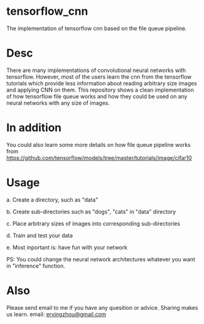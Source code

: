 # tensorflow_cnn
The implementation of tensorflow cnn based on the file queue pipeline. 

# Desc
There are many implementations of convolutional neural networks with tensorflow. However, most of the users learn the cnn from the tensorflow tutorials which provide less information about reading arbitrary size images and applying CNN on them. This repository shows a clean implementation of how tensorflow file queue works and how they could be used on any neural networks with any size of images.

# In addition
You could also learn some more details on how file queue pipeline works from https://github.com/tensorflow/models/tree/master/tutorials/image/cifar10

# Usage
a. Create a directory, such as "data"

b. Create sub-directories such as "dogs", "cats" in "data" directory

c. Place arbitrary sizes of images into corresponding sub-directories

d. Train and test your data

e. Most inportant is: have fun with your network

PS: You could change the neural network architectures whatever you want in "inference" function.

# Also

Please send email to me if you have any quesition or advice. Sharing makes us learn. 
email: ervingzhou@gmail.com
